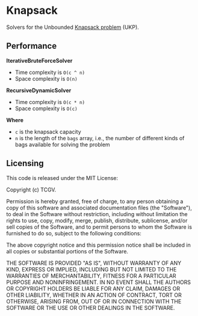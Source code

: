 # Knapsack

Solvers for the Unbounded [Knapsack problem](https://en.wikipedia.org/wiki/Knapsack_problem) (UKP).

## Performance

**IterativeBruteForceSolver**
* Time complexity is `O(c ^ n)`
* Space complexity is `O(n)`

**RecursiveDynamicSolver**
* Time complexity is `O(c * n)`
* Space complexity is `O(c)`

**Where**
* `c` is the knapsack capacity
* `n` is the length of the `bags` array, i.e., the number of different kinds of bags available for solving the problem


## Licensing

This code is released under the MIT License:

Copyright (c) TCGV.

Permission is hereby granted, free of charge, to any person obtaining a copy of this software and associated documentation files (the "Software"), to deal in the Software without restriction, including without limitation the rights to use, copy, modify, merge, publish, distribute, sublicense, and/or sell copies of the Software, and to permit persons to whom the Software is furnished to do so, subject to the following conditions:

The above copyright notice and this permission notice shall be included in all copies or substantial portions of the Software.

THE SOFTWARE IS PROVIDED "AS IS", WITHOUT WARRANTY OF ANY KIND, EXPRESS OR IMPLIED, INCLUDING BUT NOT LIMITED TO THE WARRANTIES OF MERCHANTABILITY, FITNESS FOR A PARTICULAR PURPOSE AND NONINFRINGEMENT. IN NO EVENT SHALL THE AUTHORS OR COPYRIGHT HOLDERS BE LIABLE FOR ANY CLAIM, DAMAGES OR OTHER LIABILITY, WHETHER IN AN ACTION OF CONTRACT, TORT OR OTHERWISE, ARISING FROM, OUT OF OR IN CONNECTION WITH THE SOFTWARE OR THE USE OR OTHER DEALINGS IN THE SOFTWARE.
